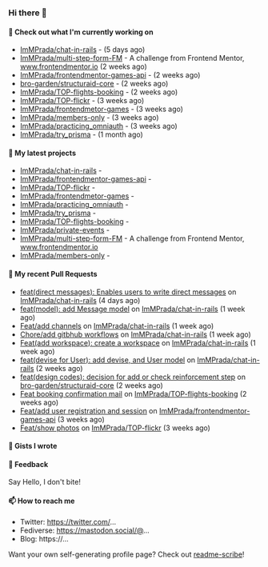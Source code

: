 ### Hi there 👋

#### 👷 Check out what I'm currently working on

- [ImMPrada/chat-in-rails](https://github.com/ImMPrada/chat-in-rails) -  (5 days ago)
- [ImMPrada/multi-step-form-FM](https://github.com/ImMPrada/multi-step-form-FM) - A challenge from Frontend Mentor, www.frontendmentor.io (2 weeks ago)
- [ImMPrada/frontendmentor-games-api](https://github.com/ImMPrada/frontendmentor-games-api) -  (2 weeks ago)
- [bro-garden/structuraid-core](https://github.com/bro-garden/structuraid-core) -  (2 weeks ago)
- [ImMPrada/TOP-flights-booking](https://github.com/ImMPrada/TOP-flights-booking) -  (2 weeks ago)
- [ImMPrada/TOP-flickr](https://github.com/ImMPrada/TOP-flickr) -  (3 weeks ago)
- [ImMPrada/frontendmetor-games](https://github.com/ImMPrada/frontendmetor-games) -  (3 weeks ago)
- [ImMPrada/members-only](https://github.com/ImMPrada/members-only) -  (3 weeks ago)
- [ImMPrada/practicing_omniauth](https://github.com/ImMPrada/practicing_omniauth) -  (3 weeks ago)
- [ImMPrada/try_prisma](https://github.com/ImMPrada/try_prisma) -  (1 month ago)

#### 🌱 My latest projects

- [ImMPrada/chat-in-rails](https://github.com/ImMPrada/chat-in-rails) - 
- [ImMPrada/frontendmentor-games-api](https://github.com/ImMPrada/frontendmentor-games-api) - 
- [ImMPrada/TOP-flickr](https://github.com/ImMPrada/TOP-flickr) - 
- [ImMPrada/frontendmetor-games](https://github.com/ImMPrada/frontendmetor-games) - 
- [ImMPrada/practicing_omniauth](https://github.com/ImMPrada/practicing_omniauth) - 
- [ImMPrada/try_prisma](https://github.com/ImMPrada/try_prisma) - 
- [ImMPrada/TOP-flights-booking](https://github.com/ImMPrada/TOP-flights-booking) - 
- [ImMPrada/private-events](https://github.com/ImMPrada/private-events) - 
- [ImMPrada/multi-step-form-FM](https://github.com/ImMPrada/multi-step-form-FM) - A challenge from Frontend Mentor, www.frontendmentor.io
- [ImMPrada/members-only](https://github.com/ImMPrada/members-only) - 

#### 🔨 My recent Pull Requests

- [feat(direct messages): Enables users to write direct messages](https://github.com/ImMPrada/chat-in-rails/pull/6) on [ImMPrada/chat-in-rails](https://github.com/ImMPrada/chat-in-rails) (4 days ago)
- [feat(model): add Message model](https://github.com/ImMPrada/chat-in-rails/pull/5) on [ImMPrada/chat-in-rails](https://github.com/ImMPrada/chat-in-rails) (1 week ago)
- [Feat/add channels](https://github.com/ImMPrada/chat-in-rails/pull/4) on [ImMPrada/chat-in-rails](https://github.com/ImMPrada/chat-in-rails) (1 week ago)
- [Chore/add gitbhub workflows](https://github.com/ImMPrada/chat-in-rails/pull/3) on [ImMPrada/chat-in-rails](https://github.com/ImMPrada/chat-in-rails) (1 week ago)
- [Feat(add workspace): create a workspace](https://github.com/ImMPrada/chat-in-rails/pull/2) on [ImMPrada/chat-in-rails](https://github.com/ImMPrada/chat-in-rails) (1 week ago)
- [feat(devise for User): add devise, and User model](https://github.com/ImMPrada/chat-in-rails/pull/1) on [ImMPrada/chat-in-rails](https://github.com/ImMPrada/chat-in-rails) (2 weeks ago)
- [feat(design codes): decision for add or check reinforcement step](https://github.com/bro-garden/structuraid-core/pull/98) on [bro-garden/structuraid-core](https://github.com/bro-garden/structuraid-core) (2 weeks ago)
- [Feat booking confirmation mail](https://github.com/ImMPrada/TOP-flights-booking/pull/6) on [ImMPrada/TOP-flights-booking](https://github.com/ImMPrada/TOP-flights-booking) (2 weeks ago)
- [Feat/add user registration and session](https://github.com/ImMPrada/frontendmentor-games-api/pull/1) on [ImMPrada/frontendmentor-games-api](https://github.com/ImMPrada/frontendmentor-games-api) (3 weeks ago)
- [Feat/show photos](https://github.com/ImMPrada/TOP-flickr/pull/2) on [ImMPrada/TOP-flickr](https://github.com/ImMPrada/TOP-flickr) (3 weeks ago)

#### 📓 Gists I wrote



#### 💬 Feedback

Say Hello, I don't bite!

#### 📫 How to reach me

- Twitter: https://twitter.com/...
- Fediverse: https://mastodon.social/@...
- Blog: https://...

Want your own self-generating profile page? Check out [readme-scribe](https://github.com/muesli/readme-scribe)!
